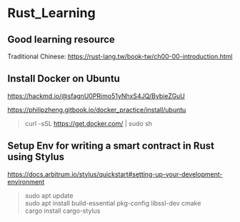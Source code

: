 # Rust_Learning

## Good learning resource

Traditional Chinese:
https://rust-lang.tw/book-tw/ch00-00-introduction.html

## Install Docker on Ubuntu

https://hackmd.io/@sfagnU0PRimo51yNhxS4JQ/BybieZGuU

https://philipzheng.gitbook.io/docker_practice/install/ubuntu

> curl -sSL https://get.docker.com/ | sudo sh


## Setup Env for writing a smart contract in Rust using Stylus

https://docs.arbitrum.io/stylus/quickstart#setting-up-your-development-environment

> sudo apt update  
> sudo apt install build-essential pkg-config libssl-dev cmake  
> cargo install cargo-stylus
